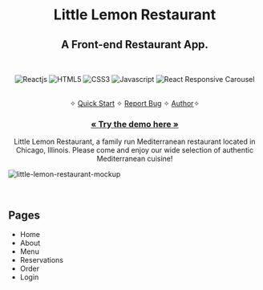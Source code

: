 <h1 align="center">Little Lemon Restaurant</h1>

<h2 align="center">A Front-end Restaurant App.</h2>

<br />
<p align="center">
    <img src="https://img.shields.io/badge/React-20232A?style=for-the-badge&logo=react&logoColor=61DAFB" alt="Reactjs" />
    <img src="https://img.shields.io/badge/HTML5-E34F26?style=for-the-badge&logo=html5&logoColor=white" alt="HTML5" />
    <img src="https://img.shields.io/badge/CSS3-1572B6?style=for-the-badge&logo=css3&logoColor=white" alt="CSS3" />
    <img src="https://img.shields.io/badge/JavaScript-323330?style=for-the-badge&logo=javascript&logoColor=F7DF1E" alt="Javascript" />
    <img src="https://img.shields.io/badge/React Responsive Carousel-FFFFFF?style=for-the-badge&logo=react-responsive-carousel&logoColor=000000" alt="React Responsive Carousel" />
</p>

<p align="center"> 
    <br />&#10023;
    <a href="#Quick-Start">Quick Start</a>   &#10023;    
    <a href="https://github.com/samazevedo/little-lemon/issues">Report Bug</a>   &#10023;
    <a href="#Contact">Author</a>&#10023;
  </p>
  
  <h3 align="center"><a href="https://github.com/samazevedo/little-lemon/deployments/Production%20%E2%80%93%20little-lemon"><strong>« Try the demo here »</strong></a></h3>

  <p align="center"> 
    Little Lemon Restaurant, a family run Mediterranean restaurant located in Chicago, Illinois. Please come and enjoy our wide selection of authentic Mediterranean cuisine!
  </p>
  
  ![little-lemon-restaurant-mockup](https://user-images.githubusercontent.com/52236473/221524124-f2ba25d6-4dd9-442f-9405-70f6a55da839.png)
  
<br />

## Pages

- Home
- About
- Menu
- Reservations
- Order
- Login
  <br />
